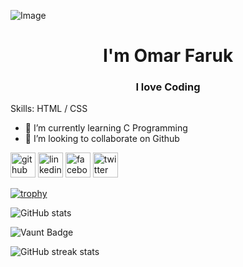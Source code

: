 ![Image](https://github.com/user-attachments/assets/1e8da5c8-e642-44bb-b1d0-b3fd80569204)
<h1 align="center"> I'm Omar Faruk <br> <h3 align="center"> I love Coding</h3> </h1>

  Skills: HTML / CSS

- 🌱 I’m currently learning C Programming 
- 👯 I’m looking to collaborate on Github 


[<img src='https://cdn.jsdelivr.net/npm/simple-icons@3.0.1/icons/github.svg' alt='github' height='40'>](https://github.com/kffaruk)  [<img src='https://cdn.jsdelivr.net/npm/simple-icons@3.0.1/icons/linkedin.svg' alt='linkedin' height='40'>](https://www.linkedin.com/in/kffaruk00/)  [<img src='https://cdn.jsdelivr.net/npm/simple-icons@3.0.1/icons/facebook.svg' alt='facebook' height='40'>](https://www.facebook.com/kffaruk00)  [<img src='https://cdn.jsdelivr.net/npm/simple-icons@3.0.1/icons/twitter.svg' alt='twitter' height='40'>](https://twitter.com/kffaruk00)  

[![trophy](https://github-profile-trophy.vercel.app/?username=kffaruk)](https://github.com/ryo-ma/github-profile-trophy)

![GitHub stats](https://github-readme-stats.vercel.app/api?username=kffaruk&show_icons=true)  

![Vaunt Badge](https://api.vaunt.dev/v1/github/entities/kffaruk/contributions?format=svg&private=false)  

![GitHub streak stats](https://streak-stats.demolab.com/?user=kffaruk)  

